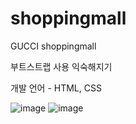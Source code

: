 # shoppingmall
GUCCI shoppingmall

부트스트랩 사용 익숙해지기


개발 언어 - HTML, CSS


![image](https://user-images.githubusercontent.com/68066598/220843395-83bbce6a-136c-4293-acc7-805ecc601a32.png)
![image](https://user-images.githubusercontent.com/68066598/220843447-705a166b-aba8-4635-8678-4b8309c75b9e.png)
